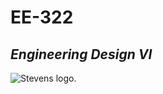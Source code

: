 # **EE-322**
## _Engineering Design VI_
![Stevens logo.](https://www.google.com/url?sa=i&url=https%3A%2F%2Fwww.pinterest.com%2Fpin%2Fstevens-institute-of-technology-logo--268456827780224353%2F&psig=AOvVaw3u-lS5Vv1p_3VsFKgJ2XzR&ust=1706286195446000&source=images&cd=vfe&opi=89978449&ved=0CBEQjRxqFwoTCIjL48f5-IMDFQAAAAAdAAAAABAQ)
